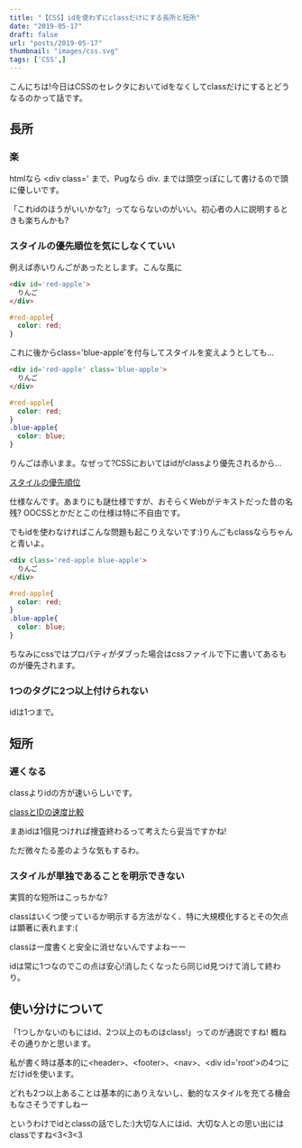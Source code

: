 ```yaml
---
title: "【CSS】idを使わずにclassだけにする長所と短所"
date: "2019-05-17"
draft: false
url: "posts/2019-05-17"
thumbnail: "images/css.svg"
tags: ['CSS',]
---
```


こんにちは!今日はCSSのセレクタにおいてidをなくしてclassだけにするとどうなるのかって話です。

## 長所

### 楽
htmlなら <div class=' まで、Pugなら div. までは頭空っぽにして書けるので頭に優しいです。

「これidのほうがいいかな?」ってならないのがいい。初心者の人に説明するときも楽ちんかも?


### スタイルの優先順位を気にしなくていい

例えば赤いりんごがあったとします。こんな風に
```html
<div id='red-apple'>
  りんご
</div>
```
```css
#red-apple{
  color: red;
}
```

これに後からclass='blue-apple'を付与してスタイルを変えようとしても...
```html
<div id='red-apple' class='blue-apple'>
  りんご
</div>
```
```css
#red-apple{
  color: red;
}
.blue-apple{
  color: blue;
}
```

りんごは赤いまま。なぜって?CSSにおいてはidがclassより優先されるから...

[スタイルの優先順位](http://www.htmq.com/csskihon/007.shtml)

仕様なんです。あまりにも謎仕様ですが、おそらくWebがテキストだった昔の名残?
OOCSSとかだとこの仕様は特に不自由です。

でもidを使わなければこんな問題も起こりえないです:)りんごもclassならちゃんと青いよ。

```html
<div class='red-apple blue-apple'>
  りんご
</div>
```
```css
#red-apple{
  color: red;
}
.blue-apple{
  color: blue;
}
```

ちなみにcssではプロパティがダブった場合はcssファイルで下に書いてあるものが優先されます。


### 1つのタグに2つ以上付けられない
idは1つまで。

## 短所

### 遅くなる
classよりidの方が速いらしいです。

[classとIDの速度比較](http://millkeyweb.com/jquery-high/#classID)

まあidは1個見つければ捜査終わるって考えたら妥当ですかね!

ただ微々たる差のような気もするわ。

### スタイルが単独であることを明示できない
実質的な短所はこっちかな?

classはいくつ使っているか明示する方法がなく、特に大規模化するとその欠点は顕著に表れます:(

classは一度書くと安全に消せないんですよねーー

idは常に1つなのでこの点は安心!消したくなったら同じid見つけて消して終わり。


## 使い分けについて
「1つしかないのもにはid、2つ以上のものはclass!」ってのが通説ですね!
概ねその通りかと思います。

私が書く時は基本的に&lt;header>、&lt;footer>、&lt;nav>、&lt;div id='root'>の4つにだけidを使います。
  
どれも2つ以上あることは基本的にありえないし、動的なスタイルを充てる機会もなさそうですしねー

というわけでidとclassの話でした:)大切な人にはid、大切な人との思い出にはclassですね<3<3<3